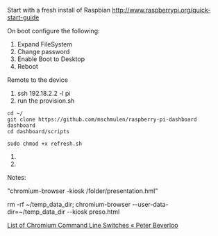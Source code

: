 


Start with a fresh install of Raspbian http://www.raspberrypi.org/quick-start-guide

On boot configure the following:

1. Expand FileSystem
1. Change password
1. Enable Boot to Desktop
1. Reboot

Remote to the device 

1. ssh 192.18.2.2 -l pi
1. run the provision.sh 

```
cd ~/
git clone https://github.com/mschmulen/raspberry-pi-dashboard dashboard
cd dashboard/scripts

sudo chmod +x refresh.sh
```

1. 
1. 



Notes:

"chromium-browser -kiosk /folder/presentation.hml" 

rm -rf ~/temp_data_dir; chromium-browser --user-data-dir=~/temp_data_dir --kiosk preso.html

[List of Chromium Command Line Switches &laquo;  Peter Beverloo](http://peter.sh/experiments/chromium-command-line-switches/)






